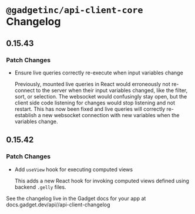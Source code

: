 # `@gadgetinc/api-client-core` Changelog

## 0.15.43

### Patch Changes

- Ensure live queries correctly re-execute when input variables change

  Previously, mounted live queries in React would erroneously not re-connect to the server when their input variables changed, like the filter, sort, or selection. The websocket would confusingly stay open, but the client side code listening for changes would stop listening and not restart. This has now been fixed and live queries will correctly re-establish a new websocket connection with new variables when the variables change.

## 0.15.42

### Patch Changes

- Add `useView` hook for executing computed views

  This adds a new React hook for invoking computed views defined using backend `.gelly` files.

See the changelog live in the Gadget docs for your app at docs.gadget.dev/api/<your-app-slug>/api-client-changelog

